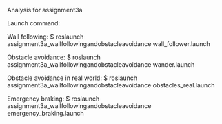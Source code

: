 Analysis for assignment3a

Launch command:

Wall following: $ roslaunch assignment3a_wallfollowingandobstacleavoidance wall_follower.launch

Obstacle avoidance: $ roslaunch assignment3a_wallfollowingandobstacleavoidance wander.launch

Obstacle avoidance in real world: $ roslaunch assignment3a_wallfollowingandobstacleavoidance obstacles_real.launch

Emergency braking: $ roslaunch assignment3a_wallfollowingandobstacleavoidance emergency_braking.launch


